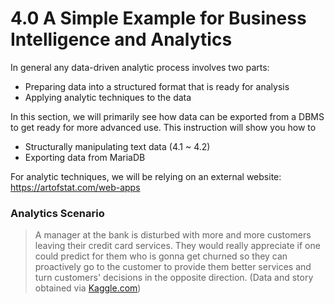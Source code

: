 # 4.0 A Simple Example for Business Intelligence and Analytics

In general any data-driven analytic process involves two parts: 

* Preparing data into a structured format that is ready for analysis 
* Applying analytic techniques to the data

In this section, we will primarily see how data can be exported from a DBMS to get ready for more advanced use. This instruction will show you how to 

* Structurally manipulating text data (4.1 ~ 4.2)
* Exporting data from MariaDB

For analytic techniques, we will be relying on an external website: https://artofstat.com/web-apps

### Analytics Scenario

> A manager at the bank is disturbed with more and more customers leaving their credit card services. They would really appreciate if one could predict for them who is gonna get churned so they can proactively go to the customer to provide them better services and turn customers' decisions in the opposite direction. (Data and story obtained via [Kaggle.com](https://www.kaggle.com/sakshigoyal7/credit-card-customers))

